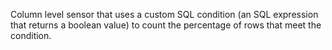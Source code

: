 Column level sensor that uses a custom SQL condition (an SQL expression that returns a boolean value) to count the percentage of rows that meet the condition.
